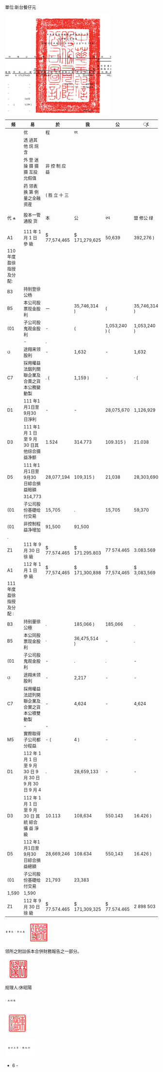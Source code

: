單位:新台餐仔元

![0_image_0.png](0_image_0.png)

|  频                      |  易                                                         | 於             |  我           | 公            | ્દ            | ﺖ            | +           | 及                             | 二 入 )       |                        |               |               |               |               |
|--------------------------|-------------------------------------------------------------|----------------|---------------|---------------|--------------|--------------|-------------|--------------------------------|---------------|------------------------|---------------|---------------|---------------|---------------|
|                          | 优                                                          | 程             | ৱহ            |               |              |              |             |                                |               |                        |               |               |               |               |
|                          | 透 過其他 烷 烷 含                                          |                |               |               |              |              |             |                                |               |                        |               |               |               |               |
|                          | 外 登 迷 操   摄  摄  摄 互投 允假值                        | 非 控 制 应 益 |               |               |              |              |             |                                |               |                        |               |               |               |               |
|                          | 药 领表换 第 例量之全融资産                                 | ( 胜 立 十 三  |               |               |              |              |             |                                |               |                        |               |               |               |               |
| 代 க                     | 股本一管通股 货                                             | 本             | 公            | સ્વ            | 盟 修公 绿   | 135          | 见 换 送 级 | 未實現評價报益 避險工具領道 總 | 하            | 及 二 入 ) 屋 益 總 額 |               |               |               |               |
| A1                       | 111 年 1 月 1 日 參 級                                      | $ 77,574,465   | $ 171,279,625 | 50,639        | 392,276 )    | ( $          | 7,588 ) ($  | 8,286 )                        | $ 379,334,846 | $ 11,927,604           | $ 391,262,450 |               |               |               |
| 110年度盈徐指授及分配:   |                                                             |                |               |               |              |              |             |                                |               |                        |               |               |               |               |
| B3                       | 持别登徐公杨                                                |                |               |               |              |              |             |                                |               |                        |               |               |               |               |
| B5                       | 本公司股票现金股利                                          | ー             | 35,746,314 )  | (             | 35,746,314 ) |              |             |                                |               |                        |               |               |               |               |
| (01                      | 子公司股鬼观金股利                                          | -              | (             | 1,053,240 ) ( | 1,053,240 )  |              |             |                                |               |                        |               |               |               |               |
|                          | -                                                           | .              |               |               |              |              |             |                                |               |                        |               |               |               |               |
| ଓ                        | 途翔来领股利                                                | -              | 1,632         | -             | 1,632        | .            | 1,632       |                                |               |                        |               |               |               |               |
| C7                       | 採用權益法鋁列關聯企業及合賣之貨本公務變動製                | . (            | 1,159 )       | -             | · (          | 1,159 ) (    | 51 ) (      | 1,210 )                        |               |                        |               |               |               |               |
| D1                       | 111 年1月1日至9月30 日淨利                                  | -              | -             | 28,075,670    | 1,126,929    | 29,202,599   |             |                                |               |                        |               |               |               |               |
| D3                       | 111 年1 月 1 日至 9 月 30 日其他综合摄益净额                | 1.524          | 314.773       | 109.315 )     | 21.038       | 228.020      | 13.295      | 241.315                        |               |                        |               |               |               |               |
| D5                       | 111 年1月1日至9月30 日綜合損益賠額                          | 28,077,194     | 109,315 )     | 21,038        | 28,303,690   | 1,140,224    | 29,443,914  |                                |               |                        |               |               |               |               |
|                          | 314,773                                                     |                |               |               |              |              |             |                                |               |                        |               |               |               |               |
| (01                      | 子公司股份基礎给付交易                                      | 15,705         | .             | 15,705        | 59,370       | 75,075       |             |                                |               |                        |               |               |               |               |
| (01                      | 非控制程益净增加                                            | 91,500         | 91,500        |               |              |              |             |                                |               |                        |               |               |               |               |
| .                        |                                                             |                |               |               |              |              |             |                                |               |                        |               |               |               |               |
| Z1                       | 111 年 9 月 30 日 徐 級                                     | $ 77.574.465   | $ 171.295.803 | 77 574.465    | 3.083.569    | 42.561.752   | 77.503 )    | ( $                            | 116.903 )     | 12.752                 | $ 371,908,400 | $ 12.165.407  | $ 384.073.807 |               |
| A1                       | 112 年 1 月 1 日 參 級                                      | $ 77,574,465   | $ 171,300,898 | $ 77,574,465  | $ 3,083,569  | $ 51,868,574 | ( દે         | 111,213 ) ( $                  | 124,762 ) $   | 12,891                 | $ 381,178,887 | $             | $ 393,778,428 |               |
| 111 年度盈徐指授及分配 : |                                                             |                |               |               |              |              |             |                                |               |                        |               |               |               |               |
| B3                       | 持别量徐公極                                                | .              | 185,066 )     | 185,066       | .            |              |             |                                |               |                        |               |               |               |               |
| B5                       | 本公同股票现金股利                                          | ·              | 36,475,514 )  | -             | .            | 36,475,514 ) | .           | (                              | 36,475,514 )  |                        |               |               |               |               |
| (01                      | 子公司股鬼观金股利                                          | -              | .             | .             | -            | -            | .           | ·                              | (             | 1,091,670 ) (          | 1,091,670 )   |               |               |               |
| ଓ                        | 途翔未领股利                                                | -              | 2,217         | -             | -            | -            | -           | 2,217                          | -             | 2,217                  |               |               |               |               |
| C7                       | 採用權益法認列開聯企業及合實之貨本公積雙動製                | -              | 4,624         | -             | 4,624        | 1,588        | 6,212       |                                |               |                        |               |               |               |               |
|                          | -                                                           | -              |               |               |              |              |             |                                |               |                        |               |               |               |               |
| M5                       | 實際取得子公司都分程益                                      | - (            | 4 )           | -             | -            | -            | -           | · (                            | 4) (          | 37 ) (                 | 41 )          |               |               |               |
| D1                       | 112 年 1 月 1 日 至 9 月 30 日 9 月 30 日 9 月 30 日 9 月 4 | .              | 28,659,133    | -             | -            | -            | 28,659,133  | 800,076                        | 29,459,209    |                        |               |               |               |               |
| D3                       | 112 年 1 月 1 日 至 9 月 30 日 其 統 綜合 攝 益 淨 級       | 10.113         | 108,634       | 550.143       | 16.426 )     | 652.464      | 5.131 )     | 647,333                        |               |                        |               |               |               |               |
| D5                       | 112 年1月1日至9月30 日綜合損益總額                          | 28,669,246     | 108.634       | 550,143       | 16.426 )     | 29.311.597   | 794 945     | 30.106.542                     |               |                        |               |               |               |               |
| (01                      | 子公司股份基礎给付交易                                      | 21,793         | 23,383        |               |              |              |             |                                |               |                        |               |               |               |               |
| 1,590                    | 1,590                                                       |                |               |               |              |              |             |                                |               |                        |               |               |               |               |
| Z1                       | 112 年 9 月 30 日 徐 級                                     | $ 77.574.465   | $ 171,309,325 | $ 77.574.465  | 2 898 503    | $ 44.247.372 | 2.579 )     | ഗ                              | 425,381       | (                      | 3.535 )       | $ 374.023.397 | $ 12,326,160  | $ 386.349.557 |

![0_image_1.png](0_image_1.png)

领所之附註係本合併財務報告之一部分。

![0_image_2.png](0_image_2.png)

规理人:休昭陽

![0_image_5.png](0_image_5.png)

![0_image_3.png](0_image_3.png)

![0_image_4.png](0_image_4.png)

- 6 -